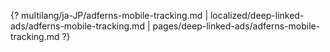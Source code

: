 {? multilang/ja-JP/adferns-mobile-tracking.md | localized/deep-linked-ads/adferns-mobile-tracking.md | pages/deep-linked-ads/adferns-mobile-tracking.md ?}
